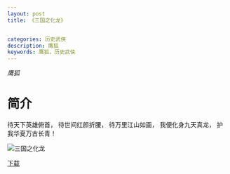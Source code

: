 ```yaml
---
layout: post
title: 《三国之化龙》


categories: 历史武侠
description: 鹰狐
keywords: 鹰狐，历史武侠
---
```


*鹰狐*

# 简介

待天下英雄俯首，
待世间红颜折腰，
待万里江山如画，
我便化身九天真龙，
护我华夏万古长青！

![三国之化龙](https://img.imiaobige.com/121678/225391.jpg)

[下载](https://link.jscdn.cn/1drv/aHR0cHM6Ly8xZHJ2Lm1zL3QvcyFBaGU2R2dNWmVFb2poVkVxSmhsWUlFMi1LN2tGP2U9OXhwTEhj.txt)
